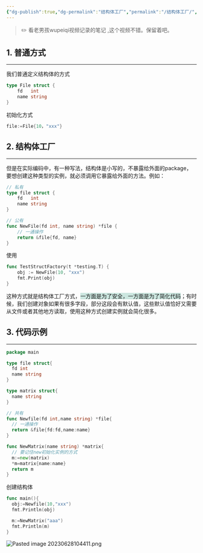 ```yaml
---
{"dg-publish":true,"dg-permalink":"结构体工厂","permalink":"/结构体工厂/","noteIcon":"","created":"","updated":""}
---
```



>✏️ 看老男孩wupeiqi视频记录的笔记 ,这个视频不错。保留着吧。

## 1. 普通方式
---
我们普通定义结构体的方式
```go
type File struct {
	fd   int
	name string
}
```

初始化方式
```go
file:=File{10，"xxx"}
```

## 2. 结构体工厂
---
但是在实际编码中，有一种写法，结构体是小写的，不暴露给外面的package，要想创建这种类型的实例，就必须调用它暴露给外面的方法。例如：

```go
// 私有
type file struct {
	fd   int
	name string
}

// 公有
func NewFile(fd int, name string) *file {
	// 一通操作
	return &file{fd, name}
}
```

使用
```go
func TestStructFactory(t *testing.T) {
	obj := NewFile(10, "xxx")
	fmt.Print(obj)
}
```

这种方式就是结构体工厂方式，<span style="background:rgba(3, 135, 102, 0.2)">一方面是为了安全，一方面是为了简化代码</span>；有时候，我们创建对象如果有很多字段，部分这段会有默认值，这些默认值恰好又需要从文件或者其他地方读取，使用这种方式创建实例就会简化很多。

## 3. 代码示例
---
```go
package main

type file struct{
  fd int
  name string
}

type matrix struct{
  name string
}

// 共有
func Newfile(fd int,name string) *file{
  // 一通操作
  return &file{fd:fd,name:name}  
}

func NewMatrix(name string) *matrix{
  // 要记住new初始化实例的方式
  m:=new(matrix)
  *m=matrix{name:name}
  return m
}

```

创建结构体
```go
func main(){
  obj:=Newfile(10,"xxx")
  fmt.Println(obj)

  m:=NewMatrix("aaa")
  fmt.Println(m)
}
```
![Pasted image 20230628104411.png](/img/user/Pasted%20image%2020230628104411.png)